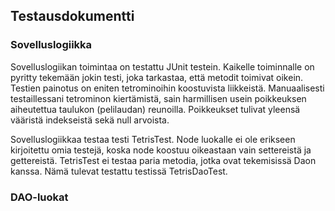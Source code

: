 ## Testausdokumentti
### Sovelluslogiikka
Sovelluslogiikan toimintaa on testattu JUnit testein. Kaikelle toiminnalle on pyritty tekemään jokin testi, joka tarkastaa, että metodit toimivat oikein. Testien painotus on eniten tetrominoihin koostuvista liikkeistä. Manuaalisesti testaillessani tetrominon kiertämistä, sain harmillisen usein poikkeuksen aiheutettua taulukon (pelilaudan) reunoilla. Poikkeukset tulivat yleensä vääristä indekseistä sekä null arvoista.

Sovelluslogiikkaa testaa testi TetrisTest. Node luokalle ei ole erikseen kirjoitettu omia testejä, koska node koostuu oikeastaan vain settereistä ja gettereistä. TetrisTest ei testaa paria metodia, jotka ovat tekemisissä Daon kanssa. Nämä tulevat testattu testissä TetrisDaoTest.

### DAO-luokat
